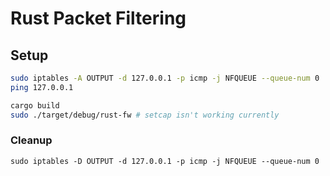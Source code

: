 # Rust Packet Filtering

## Setup
```sh
sudo iptables -A OUTPUT -d 127.0.0.1 -p icmp -j NFQUEUE --queue-num 0
ping 127.0.0.1
```

```sh
cargo build
sudo ./target/debug/rust-fw # setcap isn't working currently
```

### Cleanup
```
sudo iptables -D OUTPUT -d 127.0.0.1 -p icmp -j NFQUEUE --queue-num 0
```
